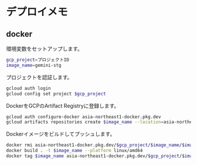 # デプロイメモ

## docker

環境変数をセットアップします。

```bash
gcp_project=プロジェクトID
image_name=gemini-stg
```

プロジェクトを認証します。

```bash
gcloud auth login
gcloud config set project $gcp_project
```

DockerをGCPのArtifact Registryに登録します。

```bash
gcloud auth configure-docker asia-northeast1-docker.pkg.dev
gcloud artifacts repositories create $image_name --location=asia-northeast1 --repository-format=docker --project=$gcp_project
```

Dockerイメージをビルドしてプッシュします。

```bash
docker rmi asia-northeast1-docker.pkg.dev/$gcp_project/$image_name/$image_name && docker rmi $image_name
docker build . -t $image_name --platform linux/amd64
docker tag $image_name asia-northeast1-docker.pkg.dev/$gcp_project/$image_name/$image_name && docker push asia-northeast1-docker.pkg.dev/$gcp_project/$image_name/$image_name:latest
```

